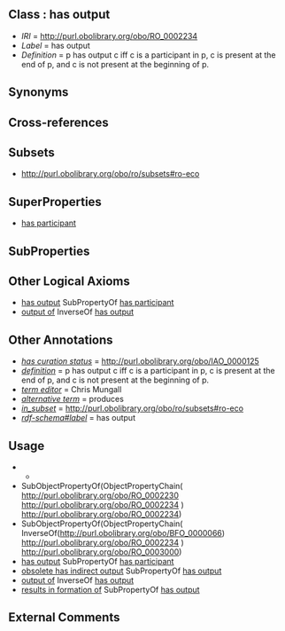
## Class : has output

 * *IRI* = http://purl.obolibrary.org/obo/RO_0002234
 * *Label* = has output
 * *Definition* = p has output c iff c is a participant in p, c is present at the end of p, and c is not present at the beginning of p.

## Synonyms


## Cross-references


## Subsets

 * http://purl.obolibrary.org/obo/ro/subsets#ro-eco

## SuperProperties

 * [has participant](../../RO/57/RO_0000057.md)

## SubProperties


## Other Logical Axioms

 * [has output](../../RO/34/RO_0002234.md) SubPropertyOf [has participant](../../RO/57/RO_0000057.md)
 * [output of](../../RO/53/RO_0002353.md) InverseOf [has output](../../RO/34/RO_0002234.md)

## Other Annotations

 * *[has curation status](../../IAO/14/IAO_0000114.md)* = http://purl.obolibrary.org/obo/IAO_0000125
 * *[definition](../../IAO/15/IAO_0000115.md)* = p has output c iff c is a participant in p, c is present at the end of p, and c is not present at the beginning of p.
 * *[term editor](../../IAO/17/IAO_0000117.md)* = Chris Mungall
 * *[alternative term](../../IAO/18/IAO_0000118.md)* = produces
 * *[in_subset](../../et/oboInOwl#inSubset.md)* = http://purl.obolibrary.org/obo/ro/subsets#ro-eco
 * *[rdf-schema#label](../../el/rdf-schema#label.md)* = has output

## Usage

 * -
 * SubObjectPropertyOf(ObjectPropertyChain( <http://purl.obolibrary.org/obo/RO_0002230> <http://purl.obolibrary.org/obo/RO_0002234> ) <http://purl.obolibrary.org/obo/RO_0002234>)
 * SubObjectPropertyOf(ObjectPropertyChain( InverseOf(<http://purl.obolibrary.org/obo/BFO_0000066>) <http://purl.obolibrary.org/obo/RO_0002234> ) <http://purl.obolibrary.org/obo/RO_0003000>)
 * [has output](../../RO/34/RO_0002234.md) SubPropertyOf [has participant](../../RO/57/RO_0000057.md)
 * [obsolete has indirect output](../../RO/03/RO_0002403.md) SubPropertyOf [has output](../../RO/34/RO_0002234.md)
 * [output of](../../RO/53/RO_0002353.md) InverseOf [has output](../../RO/34/RO_0002234.md)
 * [results in formation of](../../RO/97/RO_0002297.md) SubPropertyOf [has output](../../RO/34/RO_0002234.md)

## External Comments

